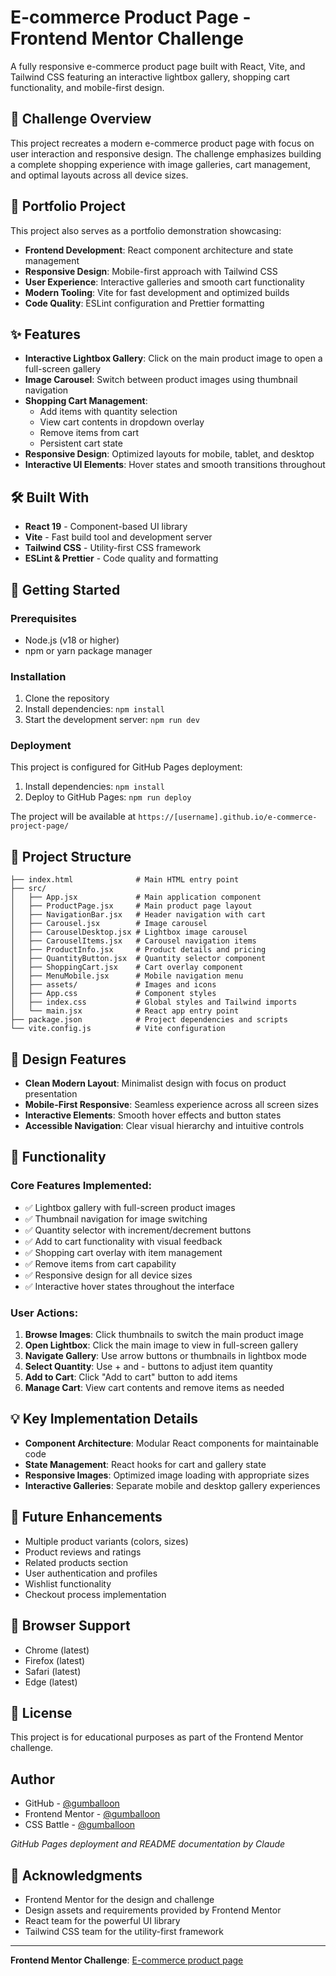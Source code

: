 # E-commerce Product Page - Frontend Mentor Challenge

A fully responsive e-commerce product page built with React, Vite, and Tailwind CSS featuring an interactive lightbox gallery, shopping cart functionality, and mobile-first design.

## 🎯 Challenge Overview

This project recreates a modern e-commerce product page with focus on user interaction and responsive design. The challenge emphasizes building a complete shopping experience with image galleries, cart management, and optimal layouts across all device sizes.

## 💼 Portfolio Project

This project also serves as a portfolio demonstration showcasing:
- **Frontend Development**: React component architecture and state management
- **Responsive Design**: Mobile-first approach with Tailwind CSS
- **User Experience**: Interactive galleries and smooth cart functionality
- **Modern Tooling**: Vite for fast development and optimized builds
- **Code Quality**: ESLint configuration and Prettier formatting

## ✨ Features

- **Interactive Lightbox Gallery**: Click on the main product image to open a full-screen gallery
- **Image Carousel**: Switch between product images using thumbnail navigation
- **Shopping Cart Management**: 
  - Add items with quantity selection
  - View cart contents in dropdown overlay
  - Remove items from cart
  - Persistent cart state
- **Responsive Design**: Optimized layouts for mobile, tablet, and desktop
- **Interactive UI Elements**: Hover states and smooth transitions throughout

## 🛠️ Built With

- **React 19** - Component-based UI library
- **Vite** - Fast build tool and development server
- **Tailwind CSS** - Utility-first CSS framework
- **ESLint & Prettier** - Code quality and formatting

## 🚀 Getting Started

### Prerequisites

- Node.js (v18 or higher)
- npm or yarn package manager

### Installation

1. Clone the repository
2. Install dependencies: `npm install`
3. Start the development server: `npm run dev`

### Deployment

This project is configured for GitHub Pages deployment:

1. Install dependencies: `npm install`
2. Deploy to GitHub Pages: `npm run deploy`

The project will be available at `https://[username].github.io/e-commerce-project-page/`

## 📁 Project Structure

```
├── index.html              # Main HTML entry point
├── src/
│   ├── App.jsx             # Main application component
│   ├── ProductPage.jsx     # Main product page layout
│   ├── NavigationBar.jsx   # Header navigation with cart
│   ├── Carousel.jsx        # Image carousel
│   ├── CarouselDesktop.jsx # Lightbox image carousel
│   ├── CarouselItems.jsx   # Carousel navigation items
│   ├── ProductInfo.jsx     # Product details and pricing
│   ├── QuantityButton.jsx  # Quantity selector component
│   ├── ShoppingCart.jsx    # Cart overlay component
│   ├── MenuMobile.jsx      # Mobile navigation menu
│   ├── assets/             # Images and icons
│   ├── App.css             # Component styles
│   ├── index.css           # Global styles and Tailwind imports
│   └── main.jsx            # React app entry point
├── package.json            # Project dependencies and scripts
└── vite.config.js          # Vite configuration
```

## 🎨 Design Features

- **Clean Modern Layout**: Minimalist design with focus on product presentation
- **Mobile-First Responsive**: Seamless experience across all screen sizes
- **Interactive Elements**: Smooth hover effects and button states
- **Accessible Navigation**: Clear visual hierarchy and intuitive controls

## 🔧 Functionality

### Core Features Implemented:

- ✅ Lightbox gallery with full-screen product images
- ✅ Thumbnail navigation for image switching
- ✅ Quantity selector with increment/decrement buttons
- ✅ Add to cart functionality with visual feedback
- ✅ Shopping cart overlay with item management
- ✅ Remove items from cart capability
- ✅ Responsive design for all device sizes
- ✅ Interactive hover states throughout the interface

### User Actions:

1. **Browse Images**: Click thumbnails to switch the main product image
2. **Open Lightbox**: Click the main image to view in full-screen gallery
3. **Navigate Gallery**: Use arrow buttons or thumbnails in lightbox mode
4. **Select Quantity**: Use + and - buttons to adjust item quantity
5. **Add to Cart**: Click "Add to cart" button to add items
6. **Manage Cart**: View cart contents and remove items as needed

## 💡 Key Implementation Details

- **Component Architecture**: Modular React components for maintainable code
- **State Management**: React hooks for cart and gallery state
- **Responsive Images**: Optimized image loading with appropriate sizes
- **Interactive Galleries**: Separate mobile and desktop gallery experiences

## 🌟 Future Enhancements

- Multiple product variants (colors, sizes)
- Product reviews and ratings
- Related products section
- User authentication and profiles
- Wishlist functionality
- Checkout process implementation

## 📱 Browser Support

- Chrome (latest)
- Firefox (latest)
- Safari (latest)
- Edge (latest)

## 📄 License

This project is for educational purposes as part of the Frontend Mentor challenge.

## Author

- GitHub - [@gumballoon](https://github.com/gumballoon)
- Frontend Mentor - [@gumballoon](https://www.frontendmentor.io/profile/gumballoon)
- CSS Battle - [@gumballoon](https://cssbattle.dev/player/gumballoon)

*GitHub Pages deployment and README documentation by Claude*

## 🙏 Acknowledgments

- Frontend Mentor for the design and challenge
- Design assets and requirements provided by Frontend Mentor
- React team for the powerful UI library
- Tailwind CSS team for the utility-first framework

---

**Frontend Mentor Challenge**: [E-commerce product page](https://www.frontendmentor.io/challenges/ecommerce-product-page-UPsZ9MJp6)
